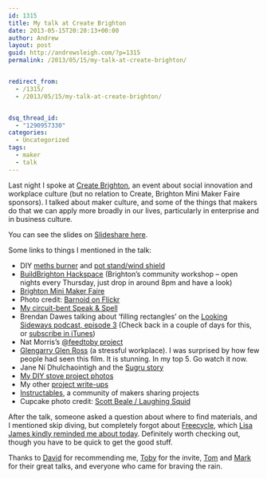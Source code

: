 ```yaml
---
id: 1315
title: My talk at Create Brighton
date: 2013-05-15T20:20:13+00:00
author: Andrew
layout: post
guid: http://andrewsleigh.com/?p=1315
permalink: /2013/05/15/my-talk-at-create-brighton/


redirect_from:
  - /1315/
  - /2013/05/15/my-talk-at-create-brighton/


dsq_thread_id:
  - "1290957330"
categories:
  - Uncategorized
tags:
  - maker
  - talk
---
```

Last night I spoke at [Create Brighton](http://www.meetup.com/CREATEBrighton/events/111802972/), an event about social innovation and workplace culture (but no relation to Create, Brighton Mini Maker Faire sponsors). I talked about maker culture, and some of the things that makers do that we can apply more broadly in our lives, particularly in enterprise and in business culture.

<!--more-->

You can see the slides on [Slideshare here](http://www.slideshare.net/andrewsleigh/create-talk-v4).

Some links to things I mentioned in the talk:

  * DIY [meths burner](http://www.outdoorsmagic.com/gear-features/make-your-own-meths-burner/6227.html) and [pot stand/wind shield](http://www.outdoorsmagic.com/forum/gear/the-caldera-clone/22357.html)
  * [BuildBrighton Hackspace](http://www.buildbrighton.com/) (Brighton&#8217;s community workshop &#8211; open nights every Thursday, just drop in around 8pm and have a look)
  * [Brighton Mini Maker Faire](http://www.makerfairebrighton.com/)
  * Photo credit: [Barnoid on Flickr](http://www.flickr.com/photos/barnoid/6107730292/in/pool-bmmf/)
  * [My circuit-bent Speak & Spell](/making/circuit-bent-sounds)
  * Brendan Dawes talking about &#8216;filling rectangles&#8217; on the [Looking Sideways podcast, episode 3](http://lookingsideways.net) (Check back in a couple of days for this, or [subscribe in iTunes](https://itunes.apple.com/gb/podcast/looking-sideways/id638459072?mt=2))
  * Nat Morris&#8217;s [@feedtoby project](http://www.natmorris.co.uk/feedtoby/)
  * [Glengarry Glen Ross](http://www.imdb.com/title/tt0104348/) (a stressful workplace). I was surprised by how few people had seen this film. It is stunning. In my top 5. Go watch it now.
  * Jane Ní Dhulchaointigh and the [Sugru story](http://sugru.com/story)
  * [My DIY stove project photos](http://www.flickr.com/photos/andrewsleigh/sets/72157624368926532/with/4860857046/)
  * My other [project write-ups](/making)
  * [Instructables](http://www.instructables.com), a community of makers sharing projects
  * Cupcake photo credit: [Scott Beale / Laughing Squid](http://www.flickr.com/photos/laughingsquid/5797320906/in/photostream/)

After the talk, someone asked a question about where to find materials, and I mentioned skip diving, but completely forgot about [Freecycle](http://www.freecycle.org), which [Lisa James kindly reminded me about today](https://twitter.com/petit_monstre/status/334378206234808320). Definitely worth checking out, though you have to be quick to get the good stuff.

Thanks to [David](https://twitter.com/exploringsenses) for recommending me, [Toby](https://twitter.com/tobyonsushi) for the invite, [Tom](http://tomnixon.co.uk) and [Mark](http://www.thembigoaktrees.com) for their great talks, and everyone who came for braving the rain.